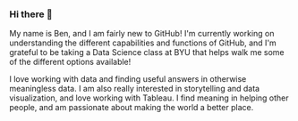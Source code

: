 ### Hi there 👋

<!--
**BenP33/BenP33** is a ✨ _special_ ✨ repository because its `README.md` (this file) appears on your GitHub profile.

Here are some ideas to get you started:

- 🔭 I’m currently working on ...
- 🌱 I’m currently learning ...
- 👯 I’m looking to collaborate on ...
- 🤔 I’m looking for help with ...
- 💬 Ask me about ...
- 📫 How to reach me: ...
- 😄 Pronouns: ...
- ⚡ Fun fact: ...
-->

My name is Ben, and I am fairly new to GitHub! I'm currently working on understanding the different capabilities and functions of GitHub, and I'm grateful to be taking a Data Science class at BYU that helps walk me some of the different options available! 

I love working with data and finding useful answers in otherwise meaningless data. I am also really interested in storytelling and data visualization, and love working with Tableau. I find meaning in helping other people, and am passionate about making the world a better place.
